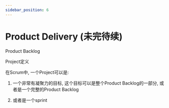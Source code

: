 ```yaml
---
sidebar_position: 6
---
```


# Product Delivery (未完待续)

Product Backlog

Project定义

在Scrum中, 一个Project可以是:

1. 一个非常有凝聚力的目标, 这个目标可以是整个Product Backlog的一部分, 或者是一个完整的Product Backlog

2. 或者是一个sprint
